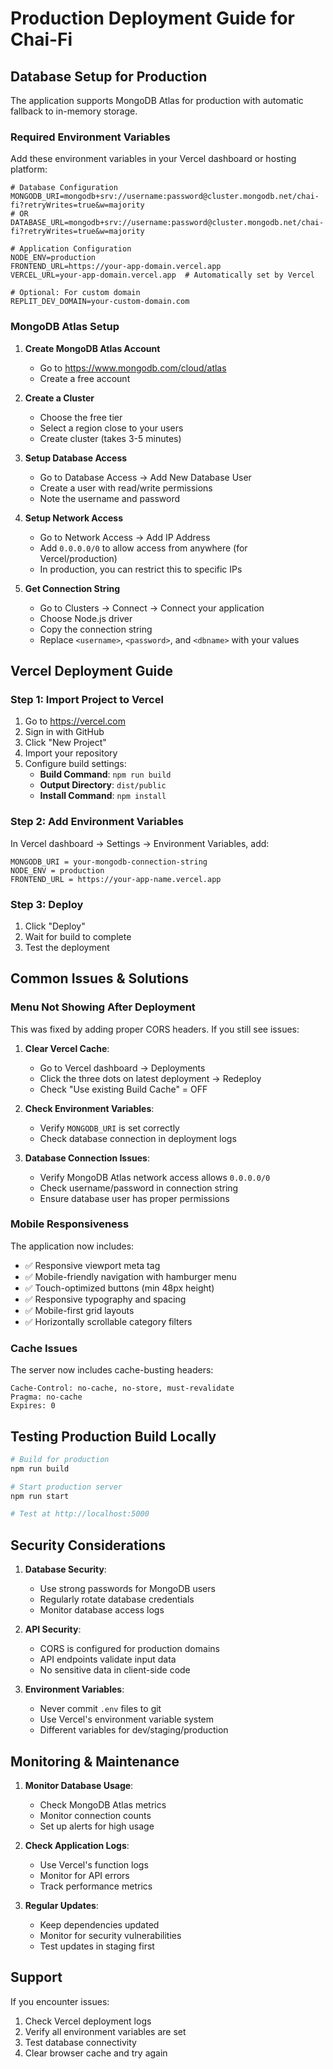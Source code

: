 # Production Deployment Guide for Chai-Fi

## Database Setup for Production

The application supports MongoDB Atlas for production with automatic fallback to in-memory storage.

### Required Environment Variables

Add these environment variables in your Vercel dashboard or hosting platform:

```env
# Database Configuration
MONGODB_URI=mongodb+srv://username:password@cluster.mongodb.net/chai-fi?retryWrites=true&w=majority
# OR
DATABASE_URL=mongodb+srv://username:password@cluster.mongodb.net/chai-fi?retryWrites=true&w=majority

# Application Configuration  
NODE_ENV=production
FRONTEND_URL=https://your-app-domain.vercel.app
VERCEL_URL=your-app-domain.vercel.app  # Automatically set by Vercel

# Optional: For custom domain
REPLIT_DEV_DOMAIN=your-custom-domain.com
```

### MongoDB Atlas Setup

1. **Create MongoDB Atlas Account**
   - Go to https://www.mongodb.com/cloud/atlas
   - Create a free account

2. **Create a Cluster**
   - Choose the free tier
   - Select a region close to your users
   - Create cluster (takes 3-5 minutes)

3. **Setup Database Access**
   - Go to Database Access → Add New Database User
   - Create a user with read/write permissions
   - Note the username and password

4. **Setup Network Access**
   - Go to Network Access → Add IP Address
   - Add `0.0.0.0/0` to allow access from anywhere (for Vercel/production)
   - In production, you can restrict this to specific IPs

5. **Get Connection String**
   - Go to Clusters → Connect → Connect your application
   - Choose Node.js driver
   - Copy the connection string
   - Replace `<username>`, `<password>`, and `<dbname>` with your values

## Vercel Deployment Guide

### Step 1: Import Project to Vercel

1. Go to https://vercel.com
2. Sign in with GitHub
3. Click "New Project"
4. Import your repository
5. Configure build settings:
   - **Build Command**: `npm run build`
   - **Output Directory**: `dist/public`
   - **Install Command**: `npm install`

### Step 2: Add Environment Variables

In Vercel dashboard → Settings → Environment Variables, add:

```
MONGODB_URI = your-mongodb-connection-string
NODE_ENV = production  
FRONTEND_URL = https://your-app-name.vercel.app
```

### Step 3: Deploy

1. Click "Deploy"
2. Wait for build to complete
3. Test the deployment

## Common Issues & Solutions

### Menu Not Showing After Deployment

This was fixed by adding proper CORS headers. If you still see issues:

1. **Clear Vercel Cache**:
   - Go to Vercel dashboard → Deployments
   - Click the three dots on latest deployment → Redeploy
   - Check "Use existing Build Cache" = OFF

2. **Check Environment Variables**:
   - Verify `MONGODB_URI` is set correctly
   - Check database connection in deployment logs

3. **Database Connection Issues**:
   - Verify MongoDB Atlas network access allows `0.0.0.0/0`
   - Check username/password in connection string
   - Ensure database user has proper permissions

### Mobile Responsiveness

The application now includes:
- ✅ Responsive viewport meta tag
- ✅ Mobile-friendly navigation with hamburger menu
- ✅ Touch-optimized buttons (min 48px height)
- ✅ Responsive typography and spacing
- ✅ Mobile-first grid layouts
- ✅ Horizontally scrollable category filters

### Cache Issues

The server now includes cache-busting headers:
```
Cache-Control: no-cache, no-store, must-revalidate
Pragma: no-cache
Expires: 0
```

## Testing Production Build Locally

```bash
# Build for production
npm run build

# Start production server
npm run start

# Test at http://localhost:5000
```

## Security Considerations

1. **Database Security**:
   - Use strong passwords for MongoDB users
   - Regularly rotate database credentials
   - Monitor database access logs

2. **API Security**:
   - CORS is configured for production domains
   - API endpoints validate input data
   - No sensitive data in client-side code

3. **Environment Variables**:
   - Never commit `.env` files to git
   - Use Vercel's environment variable system
   - Different variables for dev/staging/production

## Monitoring & Maintenance

1. **Monitor Database Usage**:
   - Check MongoDB Atlas metrics
   - Monitor connection counts
   - Set up alerts for high usage

2. **Check Application Logs**:
   - Use Vercel's function logs
   - Monitor for API errors
   - Track performance metrics

3. **Regular Updates**:
   - Keep dependencies updated
   - Monitor for security vulnerabilities
   - Test updates in staging first

## Support

If you encounter issues:
1. Check Vercel deployment logs
2. Verify all environment variables are set
3. Test database connectivity
4. Clear browser cache and try again